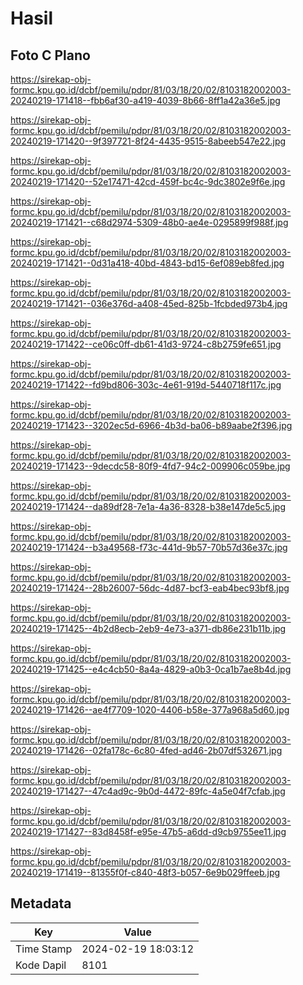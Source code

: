 # Hasil

## Foto C Plano

https://sirekap-obj-formc.kpu.go.id/dcbf/pemilu/pdpr/81/03/18/20/02/8103182002003-20240219-171418--fbb6af30-a419-4039-8b66-8ff1a42a36e5.jpg

https://sirekap-obj-formc.kpu.go.id/dcbf/pemilu/pdpr/81/03/18/20/02/8103182002003-20240219-171420--9f397721-8f24-4435-9515-8abeeb547e22.jpg

https://sirekap-obj-formc.kpu.go.id/dcbf/pemilu/pdpr/81/03/18/20/02/8103182002003-20240219-171420--52e17471-42cd-459f-bc4c-9dc3802e9f6e.jpg

https://sirekap-obj-formc.kpu.go.id/dcbf/pemilu/pdpr/81/03/18/20/02/8103182002003-20240219-171421--c68d2974-5309-48b0-ae4e-0295899f988f.jpg

https://sirekap-obj-formc.kpu.go.id/dcbf/pemilu/pdpr/81/03/18/20/02/8103182002003-20240219-171421--0d31a418-40bd-4843-bd15-6ef089eb8fed.jpg

https://sirekap-obj-formc.kpu.go.id/dcbf/pemilu/pdpr/81/03/18/20/02/8103182002003-20240219-171421--036e376d-a408-45ed-825b-1fcbded973b4.jpg

https://sirekap-obj-formc.kpu.go.id/dcbf/pemilu/pdpr/81/03/18/20/02/8103182002003-20240219-171422--ce06c0ff-db61-41d3-9724-c8b2759fe651.jpg

https://sirekap-obj-formc.kpu.go.id/dcbf/pemilu/pdpr/81/03/18/20/02/8103182002003-20240219-171422--fd9bd806-303c-4e61-919d-5440718f117c.jpg

https://sirekap-obj-formc.kpu.go.id/dcbf/pemilu/pdpr/81/03/18/20/02/8103182002003-20240219-171423--3202ec5d-6966-4b3d-ba06-b89aabe2f396.jpg

https://sirekap-obj-formc.kpu.go.id/dcbf/pemilu/pdpr/81/03/18/20/02/8103182002003-20240219-171423--9decdc58-80f9-4fd7-94c2-009906c059be.jpg

https://sirekap-obj-formc.kpu.go.id/dcbf/pemilu/pdpr/81/03/18/20/02/8103182002003-20240219-171424--da89df28-7e1a-4a36-8328-b38e147de5c5.jpg

https://sirekap-obj-formc.kpu.go.id/dcbf/pemilu/pdpr/81/03/18/20/02/8103182002003-20240219-171424--b3a49568-f73c-441d-9b57-70b57d36e37c.jpg

https://sirekap-obj-formc.kpu.go.id/dcbf/pemilu/pdpr/81/03/18/20/02/8103182002003-20240219-171424--28b26007-56dc-4d87-bcf3-eab4bec93bf8.jpg

https://sirekap-obj-formc.kpu.go.id/dcbf/pemilu/pdpr/81/03/18/20/02/8103182002003-20240219-171425--4b2d8ecb-2eb9-4e73-a371-db86e231b11b.jpg

https://sirekap-obj-formc.kpu.go.id/dcbf/pemilu/pdpr/81/03/18/20/02/8103182002003-20240219-171425--e4c4cb50-8a4a-4829-a0b3-0ca1b7ae8b4d.jpg

https://sirekap-obj-formc.kpu.go.id/dcbf/pemilu/pdpr/81/03/18/20/02/8103182002003-20240219-171426--ae4f7709-1020-4406-b58e-377a968a5d60.jpg

https://sirekap-obj-formc.kpu.go.id/dcbf/pemilu/pdpr/81/03/18/20/02/8103182002003-20240219-171426--02fa178c-6c80-4fed-ad46-2b07df532671.jpg

https://sirekap-obj-formc.kpu.go.id/dcbf/pemilu/pdpr/81/03/18/20/02/8103182002003-20240219-171427--47c4ad9c-9b0d-4472-89fc-4a5e04f7cfab.jpg

https://sirekap-obj-formc.kpu.go.id/dcbf/pemilu/pdpr/81/03/18/20/02/8103182002003-20240219-171427--83d8458f-e95e-47b5-a6dd-d9cb9755ee11.jpg

https://sirekap-obj-formc.kpu.go.id/dcbf/pemilu/pdpr/81/03/18/20/02/8103182002003-20240219-171419--81355f0f-c840-48f3-b057-6e9b029ffeeb.jpg


## Metadata

| Key        | Value               |
| ---------- | ------------------- |
| Time Stamp | 2024-02-19 18:03:12 |
| Kode Dapil | 8101                |



